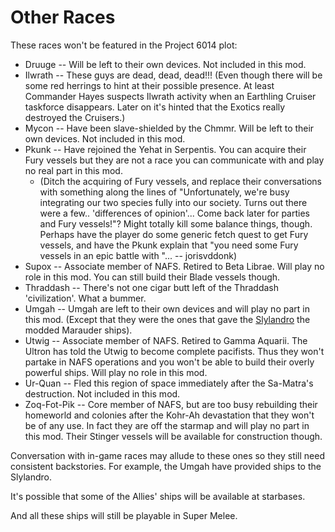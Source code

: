 # Other Races #

These races won't be featured in the Project 6014 plot:

  * Druuge -- Will be left to their own devices. Not included in this mod.
  * Ilwrath -- These guys are dead, dead, dead!!! (Even though there will be some red herrings to hint at their possible presence. At least Commander Hayes suspects Ilwrath activity when an Earthling Cruiser taskforce disappears. Later on it's hinted that the Exotics really destroyed the Cruisers.)
  * Mycon -- Have been slave-shielded by the Chmmr. Will be left to their own devices. Not included in this mod.
  * Pkunk -- Have rejoined the Yehat in Serpentis. You can acquire their Fury vessels but they are not a race you can communicate with and play no real part in this mod.
    * (Ditch the acquiring of Fury vessels, and replace their conversations with something along the lines of "Unfortunately, we're busy integrating our two species fully into our society. Turns out there were a few.. 'differences of opinion'... Come back later for parties and Fury vessels!"? Might totally kill some balance things, though. Perhaps have the player do some generic fetch quest to get Fury vessels, and have the Pkunk explain that "you need some Fury vessels in an epic battle with <insert appearance of alien here>"... -- jorisvddonk)
  * Supox -- Associate member of NAFS. Retired to Beta Librae. Will play no role in this mod. You can still build their Blade vessels though.
  * Thraddash -- There's not one cigar butt left of the Thraddash 'civilization'. What a bummer.
  * Umgah -- Umgah are left to their own devices and will play no part in this mod. (Except that they were the ones that gave the [Slylandro](Slylandro.md) the modded Marauder ships).
  * Utwig -- Associate member of NAFS. Retired to Gamma Aquarii. The Ultron has told the Utwig to become complete pacifists. Thus they won't partake in NAFS operations and you won't be able to build their overly powerful ships. Will play no role in this mod.
  * Ur-Quan -- Fled this region of space immediately after the Sa-Matra's destruction. Not included in this mod.
  * Zoq-Fot-Pik -- Core member of NAFS, but are too busy rebuilding their homeworld and colonies after the Kohr-Ah devastation that they won't be of any use. In fact they are off the starmap and will play no part in this mod. Their Stinger vessels will be available for construction though.

Conversation with in-game races may allude to these ones so they still need consistent backstories.  For example, the Umgah have provided ships to the Slylandro.

It's possible that some of the Allies' ships will be available at starbases.

And all these ships will still be playable in Super Melee.